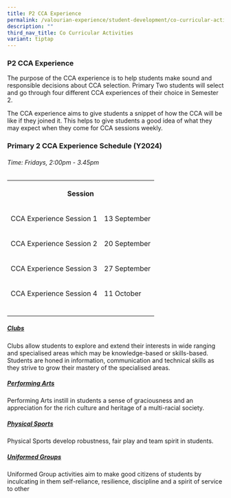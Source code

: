 ```yaml
---
title: P2 CCA Experience
permalink: /valourian-experience/student-development/co-curricular-activities/p2-cca-experience/
description: ""
third_nav_title: Co Curricular Activities
variant: tiptap
---
```

<h3>P2 CCA Experience</h3>
<p>The purpose of the CCA experience is to help students make sound and responsible
decisions about CCA selection. Primary Two students will select and go
through four different CCA experiences of their choice in Semester 2.</p>
<p>The CCA experience aims to give students a snippet of how the CCA will
be like if they joined it. This helps to give students a good idea of what
they may expect when they come for CCA sessions weekly.</p>
<h3>Primary 2 CCA Experience Schedule (Y2024)</h3>
<h6>Time: Fridays, 2:00pm - 3.45pm</h6>
<table style="minWidth: 50px">
<colgroup>
<col>
<col>
</colgroup>
<tbody>
<tr>
<th rowspan="1" colspan="2">
<p>Session</p>
</th>
</tr>
<tr>
<td rowspan="1" colspan="1">
<p>CCA Experience Session 1</p>
</td>
<td rowspan="1" colspan="1">
<p>13 September</p>
</td>
</tr>
<tr>
<td rowspan="1" colspan="1">
<p>CCA Experience Session 2</p>
</td>
<td rowspan="1" colspan="1">
<p>20 September</p>
</td>
</tr>
<tr>
<td rowspan="1" colspan="1">
<p>CCA Experience Session 3</p>
</td>
<td rowspan="1" colspan="1">
<p>27 September</p>
</td>
</tr>
<tr>
<td rowspan="1" colspan="1">
<p>CCA Experience Session 4</p>
</td>
<td rowspan="1" colspan="1">
<p>11 October</p>
</td>
</tr>
<tr>
<td rowspan="1" colspan="1">
<p></p>
</td>
<td rowspan="1" colspan="1">
<p></p>
</td>
</tr>
</tbody>
</table>
<h5><strong><a href="/student-development/co-curricular-activities/clubs/" rel="noopener noreferrer nofollow" target="_blank">Clubs</a></strong><br></h5>
<p>Clubs allow students to explore and extend their interests in wide ranging
and specialised areas which may be knowledge-based or skills-based. Students
are honed in information, communication and technical skills as they strive
to grow their mastery of the specialised areas.</p>
<h5><strong><a href="/student-development/co-curricular-activities/performing-arts/" rel="noopener noreferrer nofollow" target="_blank">Performing Arts</a></strong><br></h5>
<p>Performing Arts instill in students a sense of graciousness and an appreciation
for the rich culture and heritage of a multi-racial society.&nbsp;</p>
<h5><strong><a href="/student-development/co-curricular-activities/physical-sports/" rel="noopener noreferrer nofollow" target="_blank">Physical Sports</a></strong><br></h5>
<p>Physical Sports develop robustness, fair play and team spirit in students.</p>
<h5><strong><a href="/student-development/co-curricular-activities/uniformed-groups/" rel="noopener noreferrer nofollow" target="_blank">Uniformed Groups</a></strong><br></h5>
<p>Uniformed Group activities aim to make good citizens of students by inculcating
in them self-reliance, resilience, discipline and a spirit of service to
other</p>